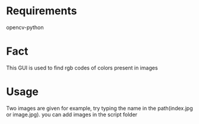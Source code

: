 # Requirements
opencv-python

# Fact
This GUI is used to find rgb codes of colors present in images

# Usage
Two images are given for example, try typing the name in the path(index.jpg or image.jpg). you can add images in the script folder  
